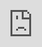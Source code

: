 📝 `NOTE` Use this template to initialize the contents of a README.md file for your application. As you work on your assignment over the course of the week, update the required or stretch features lists to indicate which features you have completed by changing `[ ]` to `[x]`. (🚫 Remove this paragraph before submitting your assignment.)

# Week 3 Assignment: Life Tracker

Submitted by: **Adriana Morales**

GitHub Link: https://github.com/amm33/lifetracker-starter

## had some difficulites with this, will get this resolved by Monday

Deployed Application: [Lifetracker Deployed Site](ADD_LINK_HERE)

## Application Features

### Core Features

- [x] **The Nav Bar:** Implement customized views for users who are logged in vs not logged in.
  - [x] If the user is logged in, it should display a **Sign Out** button.
  - [x] If no user is logged in, it should display **Login** and **Register** buttons
  - [x] Display a logo on the far left side, and contain links to the individual detailed activity page.
- [x] **The Landing Page:** Display a large hero image and a brief blurb on what this application is about
- [x] **Login Page:** A form that allows users to login with email and password.
- [x] **Registration Page:** A form that allows the user to sign up with their email, password, username, first name, and last name.
- [x] When a user first authenticates, they should be redirected to an authenticated view (i.e the detailed activity page). When they sign out, all frontend data should be reset.
- [x] Users have access to an overview Activity page that show one summary statistic about each of the 3 types of activity tracked.
- [x] The API should have a `security` middleware that only allows authenticated users to access resources and only allows users to access resources about themselves.
- [x] Users should have the ability to track at least **1** types of activities (i.e Nutrition, Exercise, Sleep, etc.). Each activity should be tracked on separate pages.
- [x] Deployed website with Heroku & Surge.

**Detailed Activity Page:**

- [x] The detailed activity page should display a feed of all previous tracked activities.
- [x] The detailed activity should contain a form to contain relevant information. (i.e if tracking nutrition this form allows the user to capture calories, timestamp, image, category, etc.)
- [x] The activity tracked should be given a unique id for easy lookup.
      `TODO://` Add link to table schema in the link code below. Your file should end in `.sql` and show your schema for the detailed activities table. (🚫 Remove this paragraph after adding schema link)
  - [Table Schema] https://github.com/amm33/lifetracker-starter/blob/main/lifetracker-api/lifetracker-schema.sql

### Stretch Features

Implement any of the following features to improve the application:

- [x] Each model (`nutrition`, `exercise`, and `sleep`) should also implement a `fetchById` method that queries the database for a record by its id and only serves it to users who own that resource. Create a new dynamic route on the frontend that displays detail about a single record. For instance, `nutrition/detail/:id` should show a page with all the information about a single nutrition item.
- [x] Provide a dropdown that allows users to filter activity based on a certain attribute of any activity item.
- [x] Calculate aggregate statistics based on time periods - such as daily, weekly, monthly aggregates.
- [x] Create a page that shows all other users that use the life tracker application and allow users to follow each other.

### Walkthrough Video

`TODO://` Add the embedded URL code to your animated app walkthrough below, `ADD_EMBEDDED_CODE_HERE`. Make sure the video or gif actually renders and animates when viewing this README. (🚫 Remove this paragraph after adding walkthrough video)

`ADD_EMBEDDED_CODE_HERE`

<iframe src="https://www.loom.com/embed/a6de3f890cdb4a3493dbd3902a9d9567" frameborder="0" webkitallowfullscreen mozallowfullscreen allowfullscreen style="position: absolute; top: 0; left: 0; width: 100%; height: 100%;"></iframe>
https://www.loom.com/share/a6de3f890cdb4a3493dbd3902a9d9567

### Reflection

- Did the topics discussed in your labs prepare you to complete the assignment? Be specific, which features in your weekly assignment did you feel unprepared to complete?

Many of the past labs had some relevance to this project, which was tremendously helpful. This project was big and featured many of the topics reviewed during our lessons and the labs. One lab that helped me create my project, specifically the login and register portion was the vaccine hub lab. The SQL lab also helped me understand how to create databases, tables, and other features which were also used in this project.

- If you had more time, what would you have done differently? Would you have added additional features? Changed the way your project responded to a particular event, etc.

If I had more time, I would love to play around with the CSS to make the website more attractive and pleasing to look at. I would also love to have both an edit and delete button for each product card (within the exercise, nutrition, and sleep) rather than having it just show up, even if there are errors within the data.

- Reflect on your project demo, what went well? Were there things that maybe didn't go as planned? Did you notice something that your peer did that you would like to try next time?

I think, overall, I did a good job despite any difficulties that occurred. I did have an axis error when making the login form, which was resolved with a complete computer restart. There were also little errors and mistakes along the way, but they were overall resolved. I do wish the activity feed would have the data displayed but that is something I will continue to work on and hopefully have it working. Through the demos, I did notice some of my peers did not replicate the code path life tracker but rather added some things or made it completely different. I thought this was a good thing as they create their vision of the project. Next project, I would love to have the core features but make the frontend look different.

### Open-source libraries used

- Add any links to open-source libraries used in your project.

### Shout out

Give a shout out to somebody from your cohort that especially helped you during your project. This can be a fellow peer, instructor, TA, mentor, etc.

Shout out to instructor Moe for helping with any dificulities during this project.
